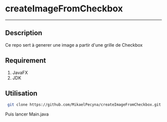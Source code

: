 # createImageFromCheckbox

---

## Description

Ce repo sert à generer une image a partir d'une grille de Checkbox 

## Requirement 

1) JavaFX 
2) JDK 

## Utilisation 

```bash 
 git clone https://github.com/MikaelPecyna/createImageFromCheckbox.git
```

Puis lancer Main.java 







